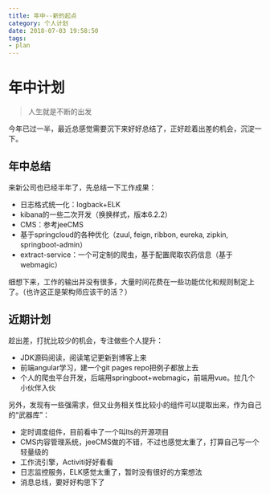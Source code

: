 ```yaml
---
title: 年中--新的起点
category: 个人计划
date: 2018-07-03 19:58:50
tags:
- plan
---
```


# 年中计划
> 人生就是不断的出发

今年已过一半，最近总感觉需要沉下来好好总结了，正好趁着出差的机会，沉淀一下。

## 年中总结
来新公司也已经半年了，先总结一下工作成果：

- 日志格式统一化：logback+ELK
- kibana的一些二次开发（换换样式，版本6.2.2）
- CMS：参考jeeCMS
- 基于springcloud的各种优化（zuul, feign, ribbon, eureka, zipkin, springboot-admin）
- extract-service：一个可定制的爬虫，基于配置爬取农药信息（基于webmagic）

细想下来，工作的输出并没有很多，大量时间花费在一些功能优化和规则制定上了。（也许这正是架构师应该干的活？）

## 近期计划

趁出差，打扰比较少的机会，专注做些个人提升：
- JDK源码阅读，阅读笔记更新到博客上来
- 前端angular学习，建一个git pages repo把例子都放上去
- 个人的爬虫平台开发，后端用springboot+webmagic，前端用vue。拉几个小伙伴入伙

另外，发现有一些强需求，但又业务相关性比较小的组件可以提取出来，作为自己的“武器库”：
- 定时调度组件，目前看中了一个叫lts的开源项目
- CMS内容管理系统，jeeCMS做的不错，不过也感觉太重了，打算自己写一个轻量级的
- 工作流引擎，Activiti好好看看
- 日志监控服务，ELK感觉太重了，暂时没有很好的方案想法
- 消息总线，要好好构思下了